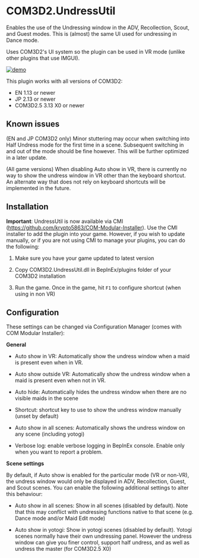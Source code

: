 
# COM3D2.UndressUtil

Enables the use of the Undressing window in the ADV, Recollection, Scout, and Guest modes. This is (almost) the same UI used for undressing in Dance mode.

Uses COM3D2's UI system so the plugin can be used in VR mode (unlike other plugins that use IMGUI).

[![demo](https://i.gyazo.com/dea45d459e4cd24c11dda277db056d24.png)](https://i.gyazo.com/e72ee1a75a3486af8181aa3c9914d719.mp4)

This plugin works with all versions of COM3D2:

- EN 1.13 or newer
- JP 2.13 or newer
- COM3D2.5 3.13 X0 or newer

## Known issues

(EN and JP COM3D2 only) Minor stuttering may occur when switching into Half Undress mode for the first time in a scene. Subsequent switching in and out of the mode should be fine however. This will be further optimized in a later update.

(All game versions) When disabling Auto show in VR, there is currently no way to show the undress window in VR other than the keyboard shortcut. An alternate way that does not rely on keyboard shortcuts will be implemented in the future.

## Installation

**Important**: UndressUtil is now available via CMI (https://github.com/krypto5863/COM-Modular-Installer). Use the CMI installer to add the plugin into your game. However, if you wish to update manually, or if you are not using CMI to manage your plugins, you can do the following:

1. Make sure you have your game updated to latest version

2. Copy COM3D2.UndressUtil.dll in BepInEx/plugins folder of your COM3D2 installation

3. Run the game. Once in the game, hit `F1` to configure shortcut (when using in non VR)


## Configuration

These settings can be changed via Configuration Manager (comes with COM Modular Installer):

**General**

- Auto show in VR: Automatically show the undress window when a maid is present even when in VR.

- Auto show outside VR: Automatically show the undress window when a maid is present even when not in VR.

- Auto hide: Automatically hides the undress window when there are no visible maids in the scene

- Shortcut: shortcut key to use to show the undress window manually (unset by default)

- Auto show in all scenes: Automatically shows the undress window on any scene (including yotogi)

- Verbose log: enable verbose logging in BepInEx console. Enable only when you want to report a problem.

**Scene settings**

By default, if Auto show is enabled for the particular mode (VR or non-VR), the undress window would only be displayed in ADV, Recollection, Guest, and Scout scenes. You can enable the following additional settings to alter this behaviour:

- Auto show in all scenes: Show in all scenes (disabled by default). Note that this may conflict with undressing functions native to that scene (e.g. Dance mode and/or Maid Edit mode)

- Auto show in yotogi: Show in yotogi scenes (disabled by default). Yotogi scenes normally have their own undressing panel. However the undress window can give you finer control, support half undress, and as well as undress the master (for COM3D2.5 X0)
